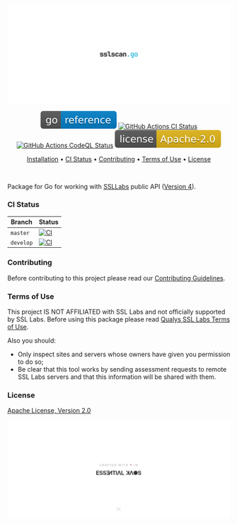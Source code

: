<p align="center"><a href="#readme"><img src=".github/images/card.svg"/></a></p>

<p align="center">
  <a href="https://kaos.sh/g/sslscan.v14"><img src=".github/images/godoc.svg"/></a>
  <a href="https://kaos.sh/w/sslscan/ci"><img src="https://kaos.sh/w/sslscan/ci.svg" alt="GitHub Actions CI Status" /></a>
  <a href="https://kaos.sh/w/sslscan/codeql"><img src="https://kaos.sh/w/sslscan/codeql.svg" alt="GitHub Actions CodeQL Status" /></a>
  <a href="#license"><img src=".github/images/license.svg"/></a>
</p>

<p align="center"><a href="#installation">Installation</a> • <a href="#ci-status">CI Status</a> • <a href="#contributing">Contributing</a> • <a href="#terms-of-use">Terms of Use</a> • <a href="#license">License</a></p>

<br/>

Package for Go for working with [SSLLabs](https://www.ssllabs.com) public API ([Version 4](https://github.com/ssllabs/ssllabs-scan/blob/master/ssllabs-api-docs-v4.md)).

### CI Status

| Branch | Status |
|--------|--------|
| `master` | [![CI](https://kaos.sh/w/sslscan/ci.svg?branch=master)](https://kaos.sh/w/sslscan/ci?query=branch:master) |
| `develop` | [![CI](https://kaos.sh/w/sslscan/ci.svg?branch=develop)](https://kaos.sh/w/sslscan/ci?query=branch:develop) |

### Contributing

Before contributing to this project please read our [Contributing Guidelines](https://github.com/essentialkaos/.github/blob/master/CONTRIBUTING.md).

### Terms of Use

This project IS NOT AFFILIATED with SSL Labs and not officially supported by SSL Labs. Before using this package please read [Qualys SSL Labs Terms of Use](https://www.ssllabs.com/downloads/Qualys_SSL_Labs_Terms_of_Use.pdf).

Also you should:

* Only inspect sites and servers whose owners have given you permission to do so;
* Be clear that this tool works by sending assessment requests to remote SSL Labs servers and that this information will be shared with them.

### License

[Apache License, Version 2.0](http://www.apache.org/licenses/LICENSE-2.0)

<p align="center"><a href="https://kaos.dev"><img src="https://raw.githubusercontent.com/essentialkaos/.github/refs/heads/master/images/ekgh.svg"/></a></p>
